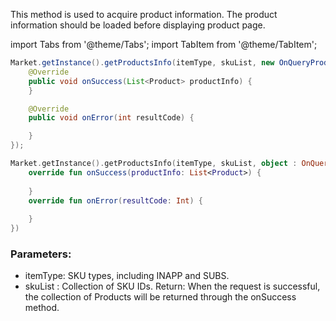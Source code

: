 

 This method is used to acquire product information. The product information should be loaded before displaying product page.


import Tabs from '@theme/Tabs';
import TabItem from '@theme/TabItem';

<Tabs>
  <TabItem value="Java" label="Java" default>

```Java
Market.getInstance().getProductsInfo(itemType, skuList, new OnQueryProductListener() {
    @Override
    public void onSuccess(List<Product> productInfo) {
    }

    @Override
    public void onError(int resultCode) {

    }
});
```
  </TabItem>
  <TabItem value="Kotlin" label="Kotlin">

```Kotlin
Market.getInstance().getProductsInfo(itemType, skuList, object : OnQueryProductListener {
    override fun onSuccess(productInfo: List<Product>) {
        
    }
    override fun onError(resultCode: Int) {
        
    }
})
```
  </TabItem>

</Tabs>


### Parameters:
- itemType: SKU types, including INAPP and SUBS.
- skuList : Collection of SKU IDs.
 Return:
When the request is successful, the collection of Products will be returned through the onSuccess method.